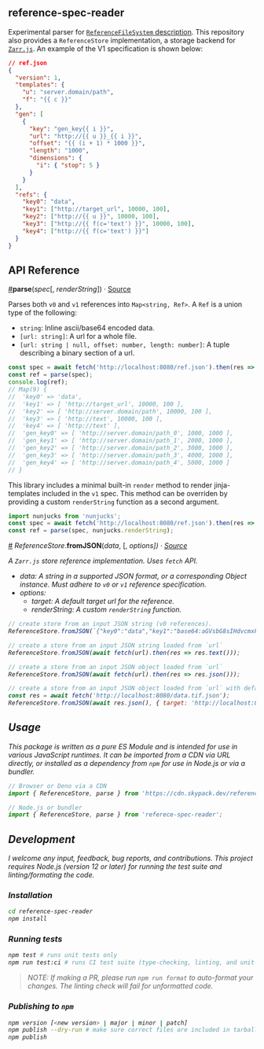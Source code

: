 ## reference-spec-reader

Experimental parser for [`ReferenceFileSystem` description](https://github.com/intake/fsspec-reference-maker).
This repository also provides a `ReferenceStore` implementation, a storage backend for
[`Zarr.js`](https://github.com/gzuidhof/zarr.js). An example of the V1 specification is shown
below:

```json
// ref.json
{
  "version": 1,
  "templates": {
    "u": "server.domain/path",
    "f": "{{ c }}"
  },
  "gen": [
    {
      "key": "gen_key{{ i }}",
      "url": "http://{{ u }}_{{ i }}",
      "offset": "{{ (i + 1) * 1000 }}",
      "length": "1000",
      "dimensions": {
        "i": { "stop": 5 }
      }
    }
  ],
  "refs": {
    "key0": "data",
    "key1": ["http://target_url", 10000, 100],
    "key2": ["http://{{ u }}", 10000, 100],
    "key3": ["http://{{ f(c='text') }}", 10000, 100],
    "key4": ["http://{{ f(c='text') }}"]
  }
}
```

## API Reference

<a name="parse" href="#parse">#</a><b>parse</b>(<i>spec</i>[, <i>renderString</i>]) · [Source](https://github.com/manzt/reference-spec-reader/blob/master/src/parse.js)

Parses both `v0` and `v1` references into `Map<string, Ref>`. A `Ref` is a union type of the following:

- `string`: Inline ascii/base64 encoded data.
- `[url: string]`: A url for a whole file.
- `[url: string | null, offset: number, length: number]`: A tuple describing a binary section of a url.

```javascript
const spec = await fetch('http://localhost:8080/ref.json').then(res => res.json());
const ref = parse(spec);
console.log(ref);
// Map(9) {
//  'key0' => 'data',
//  'key1' => [ 'http://target_url', 10000, 100 ],
//  'key2' => [ 'http://server.domain/path', 10000, 100 ],
//  'key3' => [ 'http://text', 10000, 100 ],
//  'key4' => [ 'http://text' ],
//  'gen_key0' => [ 'http://server.domain/path_0', 1000, 1000 ],
//  'gen_key1' => [ 'http://server.domain/path_1', 2000, 1000 ],
//  'gen_key2' => [ 'http://server.domain/path_2', 3000, 1000 ],
//  'gen_key3' => [ 'http://server.domain/path_3', 4000, 1000 ],
//  'gen_key4' => [ 'http://server.domain/path_4', 5000, 1000 ]
// }
```

This library includes a minimal built-in `render` method to render jinja-templates included in the `v1` spec.
This method can be overriden by providing a custom `renderString` function as a second argument.

```javascript
import nunjucks from 'nunjucks';
const spec = await fetch('http://localhost:8080/ref.json').then(res => res.json());
const ref = parse(spec, nunjucks.renderString);
```

<a name="fromJSON" href="#fromJSON">#</a>
<em>ReferenceStore</em>.<b>fromJSON</b>(<i>data</i>, [, <i>options<i>]) · [Source](https://github.com/manzt/reference-spec-reader/blob/master/src/store.js)

A `Zarr.js` store reference implementation. Uses `fetch` API.

- _data_: A string in a supported JSON format, or a corresponding Object instance. Must adhere to `v0` or `v1` reference specification.
- _options_:
  - _target_: A default target url for the reference.
  - _renderString_: A custom `renderString` function.

```javascript
// create store from an input JSON string (v0 references).
ReferenceStore.fromJSON(`{"key0":"data","key1":"base64:aGVsbG8sIHdvcmxk"}`);
```

```javascript
// create a store from an input JSON string loaded from `url`
ReferenceStore.fromJSON(await fetch(url).then(res => res.text()));
```

```javascript
// create a store from an input JSON object loaded from `url`
ReferenceStore.fromJSON(await fetch(url).then(res => res.json()));
```

```javascript
// create a store from an input JSON object loaded from `url` with default binary target
const res = await fetch('http://localhost:8080/data.tif.json');
ReferenceStore.fromJSON(await res.json(), { target: 'http://localhost:8080/data.tif' });
```

## Usage

This package is written as a pure ES Module and is intended for use in various JavaScript
runtimes. It can be imported from a CDN via URL directly, or installed as a dependency
from `npm` for use in Node.js or via a bundler.

```javascript
// Browser or Deno via a CDN
import { ReferenceStore, parse } from 'https://cdn.skypack.dev/reference-spec-reader@<version>';

// Node.js or bundler
import { ReferenceStore, parse } from 'referece-spec-reader';
```

## Development

I welcome any input, feedback, bug reports, and contributions. This project requires Node.js
(version 12 or later) for running the test suite and linting/formating the code.

### Installation

```bash
cd reference-spec-reader
npm install
```

### Running tests

```bash
npm test # runs unit tests only
npm run test:ci # runs CI test suite (type-checking, linting, and unit tests)
```

> NOTE: If making a PR, please run `npm run format` to auto-format your changes. The linting
> check will fail for unformatted code.

### Publishing to `npm`

```bash
npm version [<new version> | major | minor | patch]
npm publish --dry-run # make sure correct files are included in tarball
npm publish
```

